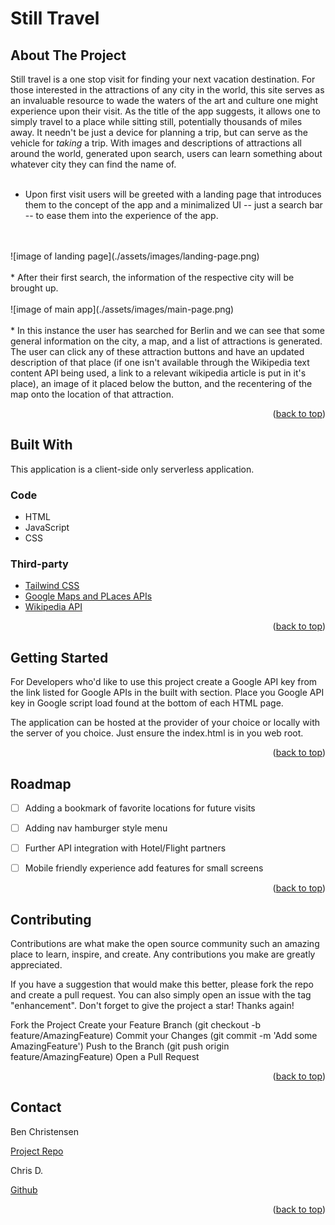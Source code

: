 # Still Travel

## About The Project

Still travel is a one stop visit for finding your next vacation destination. For those interested in the attractions of any city in the world, this site serves as an invaluable resource to wade the waters of the art and culture one might experience upon their visit. As the title of the app suggests, it allows one to simply travel to a place while sitting still, potentially thousands of miles away. It needn't be just a device for planning a trip, but can serve as the vehicle for <i>taking</i> a trip. With images and descriptions of attractions all around the world, generated upon search, users can learn something about whatever city they can find the name of. 
<br>
<br>

* Upon first visit users will be greeted with a landing page that introduces them to the concept of the app and a minimalized UI -- just a search bar -- to ease them into the experience of the app. 
<br>
<br>
![image of landing page](./assets/images/landing-page.png)
<br>
<br>
* After their first search, the information of the respective city will be brought up. 
<br>
<br>
![image of main app](./assets/images/main-page.png)
<br>
<br>
* In this instance the user has searched for Berlin and we can see that some general information on the city, a map, and a list of attractions is generated. The user can click any of these attraction buttons and have an updated description of that place (if one isn't available through the Wikipedia text content API being used, a link to a relevant wikipedia article is put in it's place), an image of it placed below the button, and the recentering of the map onto the location of that attraction.

<p align="right">(<a href="#about-the-project">back to top</a>)</p>

## Built With

This application is a client-side only serverless application.

### Code

- HTML
- JavaScript
- CSS

### Third-party
- [Tailwind CSS](https://tailwindcss.com/)
- [Google Maps and PLaces APIs](https://console.developers.google.com/apis/)
- [Wikipedia API](https://www.mediawiki.org/wiki/API:Main_page)

<p align="right">(<a href="#about-the-project">back to top</a>)</p>

## Getting Started 

For Developers who'd like to use this project create a Google API key from the link listed for Google APIs in the built with section. Place you Google API key in Google script load found at the bottom of each HTML page.

The application can be hosted at the provider of your choice or locally with the server of you choice. Just ensure the index.html is in you web root. 

<p align="right">(<a href="#about-the-project">back to top</a>)</p>

## Roadmap

- [ ] Adding a bookmark of favorite locations for future visits 
- [ ] Adding nav hamburger style menu
- [ ] Further API integration with Hotel/Flight partners
- [ ] Mobile friendly experience add features for small screens 


<p align="right">(<a href="#about-the-project">back to top</a>)</p>

## Contributing

Contributions are what make the open source community such an amazing place to learn, inspire, and create. Any contributions you make are greatly appreciated.

If you have a suggestion that would make this better, please fork the repo and create a pull request. You can also simply open an issue with the tag "enhancement". Don't forget to give the project a star! Thanks again!

Fork the Project
Create your Feature Branch (git checkout -b feature/AmazingFeature)
Commit your Changes (git commit -m 'Add some AmazingFeature')
Push to the Branch (git push origin feature/AmazingFeature)
Open a Pull Request

<p align="right">(<a href="#about-the-project">back to top</a>)</p>

## Contact

Ben Christensen 

[Project Repo](https://github.com/b-e-christensen)

Chris D.

[Github](https://github.com/anon123123123)

<p align="right">(<a href="#about-the-project">back to top</a>)</p>